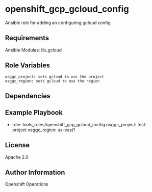 openshift_gcp_gcloud_config
=========

Ansible role for adding an configuring gcloud config

Requirements
------------

Ansible Modules: lib_gcloud


Role Variables
--------------

    osggc_project: sets gcloud to use the project
    osggc_region: sets gcloud to use the region


Dependencies
------------


Example Playbook
----------------

  - role: tools_roles/openshift_gcp_gcloud_config
    osggc_project: test-project
    osggc_region: us-east1

License
-------

Apache 2.0

Author Information
------------------

Openshift Operations
